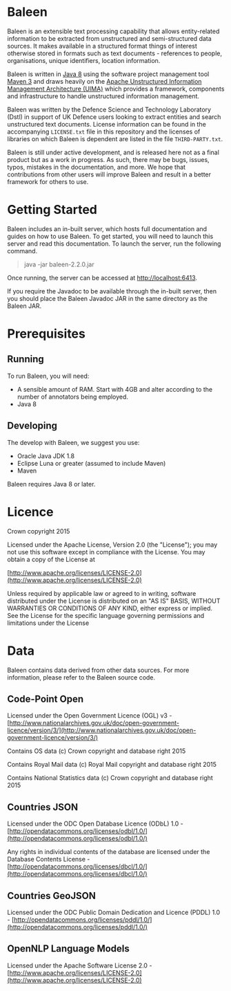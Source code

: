 # Baleen

Baleen is an extensible text processing capability that allows entity-related information to be extracted from unstructured and semi-structured data sources. It makes available in a structured format things of interest otherwise stored in formats such as text documents - references to people, organisations, unique identifiers, location information.

Baleen is written in [Java 8](http://www.oracle.com/java/javase/downloads/jre8-downloads-2133155.html) using the software project management tool [Maven 3](http://maven.apache.org) and draws heavily on the [Apache Unstructured Information Management Architecture (UIMA)](http://uima.apache.org) which provides a framework, components and infrastructure to handle unstructured information management.    

Baleen was written by the Defence Science and Technology Laboratory (Dstl) in support of UK Defence users looking to extract entities and search unstructured text documents. License information can be found in the accompanying `LICENSE.txt` file in this repository and the licenses of libraries on which Baleen is dependent are listed in the file `THIRD-PARTY.txt`.

Baleen is still under active development, and is released here not as a final product but as a work in progress. As such, there may be bugs, issues, typos, mistakes in the documentation, and more. We hope that contributions from other users will improve Baleen and result in a better framework for others to use.

# Getting Started

Baleen includes an in-built server, which hosts full documentation and guides on how to use Baleen.
To get started, you will need to launch this server and read this documentation.
To launch the server, run the following command.

> java -jar baleen-2.2.0.jar

Once running, the server can be accessed at [http://localhost:6413](http://localhost:6413).

If you require the Javadoc to be available through the in-built server, then you should place the Baleen Javadoc JAR in the same directory as the Baleen JAR.

# Prerequisites

## Running

To run Baleen, you will need:

* A sensible amount of RAM. Start with 4GB and alter according to the number of annotators being employed. 
* Java 8
 
## Developing

The develop with Baleen, we suggest you use:

* Oracle Java JDK 1.8
* Eclipse Luna or greater (assumed to include Maven)
* Maven

Baleen requires Java 8 or later.

# Licence

Crown copyright 2015

Licensed under the Apache License, Version 2.0 (the "License");
you may not use this software except in compliance with the License.
You may obtain a copy of the License at

[http://www.apache.org/licenses/LICENSE-2.0](http://www.apache.org/licenses/LICENSE-2.0)

Unless required by applicable law or agreed to in writing, software
distributed under the License is distributed on an "AS IS" BASIS,
WITHOUT WARRANTIES OR CONDITIONS OF ANY KIND, either express or implied.
See the License for the specific language governing permissions and
limitations under the License

# Data

Baleen contains data derived from other data sources. For more information, please refer to the Baleen source code.

## Code-Point Open

Licensed under the Open Government Licence (OGL) v3 - [http://www.nationalarchives.gov.uk/doc/open-government-licence/version/3/](http://www.nationalarchives.gov.uk/doc/open-government-licence/version/3/)

Contains OS data (c) Crown copyright and database right 2015

Contains Royal Mail data (c) Royal Mail copyright and database right 2015

Contains National Statistics data (c) Crown copyright and database right 2015

## Countries JSON

Licensed under the ODC Open Database Licence (ODbL) 1.0 - [http://opendatacommons.org/licenses/odbl/1.0/](http://opendatacommons.org/licenses/odbl/1.0/)

Any rights in individual contents of the database are licensed under the Database Contents License - [http://opendatacommons.org/licenses/dbcl/1.0/](http://opendatacommons.org/licenses/dbcl/1.0/)


## Countries GeoJSON

Licensed under the ODC Public Domain Dedication and Licence (PDDL) 1.0 - [http://opendatacommons.org/licenses/pddl/1.0/](http://opendatacommons.org/licenses/pddl/1.0/)

## OpenNLP Language Models

Licensed under the Apache Software License 2.0 - [http://www.apache.org/licenses/LICENSE-2.0](http://www.apache.org/licenses/LICENSE-2.0)